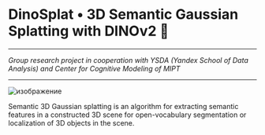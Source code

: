 # DinoSplat • 3D Semantic Gaussian Splatting with DINOv2 🦕
***
*Group research project in cooperation with YSDA (Yandex School of Data Analysis) and Center for Cognitive Modeling of MIPT*
***
![изображение](https://github.com/user-attachments/assets/2804759d-7934-4a71-9f1a-c145e31ca7fa)

Semantic 3D Gaussian splatting is an algorithm for extracting semantic features in a constructed 3D scene for open-vocabulary segmentation or localization of 3D objects in the scene.

